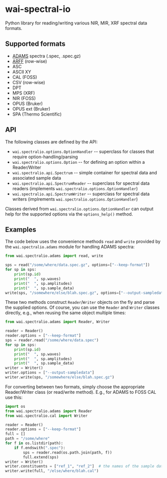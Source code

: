 # wai-spectral-io
Python library for reading/writing various NIR, MIR, XRF spectral data formats.

## Supported formats

* [ADAMS](https://adams.cms.waikato.ac.nz/) spectra (.spec, .spec.gz)
* [ARFF](https://waikato.github.io/weka-wiki/formats_and_processing/arff_syntax/) (row-wise)
* ASC
* ASCII XY
* CAL (FOSS)
* CSV (row-wise)
* DPT
* MPS (XRF)
* NIR (FOSS)
* OPUS (Bruker)
* OPUS ext (Bruker)
* SPA (Thermo Scientific)


## API

The following classes are defined by the API:

* `wai.spectralio.options.OptionHandler` -- superclass for classes that require option-handling/parsing
* `wai.spectralio.options.Option` -- for defining an option within a Reader/Writer
* `wai.spectralio.api.Spectrum` -- simple container for spectral data and associated sample data
* `wai.spectralio.api.SpectrumReader` -- superclass for spectral data readers (implements `wai.spectralio.options.OptionHandler`)
* `wai.spectralio.api.SpectrumWriter` -- superclass for spectral data writers (implrements `wai.spectralio.options.OptionHandler`)

Classes derived from `wai.spectralio.options.OptionHandler` can output help for the supported options
via the `options_help()` method. 


## Examples

The code below uses the convenience methods `read` and `write` provided by the `wai.spectralio.adams`
module for handling ADAMS spectra: 

```python
from wai.spectralio.adams import read, write

sps = read("/some/where/data.spec.gz", options=["--keep-format"])
for sp in sps:
    print(sp.id)
    print("  ", sp.waves)
    print("  ", sp.amplitudes)
    print("  ", sp.sample_data)
write(sps, "/somewhere/else/blah.spec.gz", options=["--output-sampledata"])
```

These two methods construct `Reader`/`Writer` objects on the fly and parse the supplied options. 
Of course, you can use the `Reader` and `Writer` classes directly, e.g., when reusing the
same object multiple times:

```python
from wai.spectralio.adams import Reader, Writer

reader = Reader()
reader.options = ["--keep-format"]
sps = reader.read("/some/where/data.spec")
for sp in sps:
    print(sp.id)
    print("  ", sp.waves)
    print("  ", sp.amplitudes)
    print("  ", sp.sample_data)
writer = Writer()
writer.options = ["--output-sampledata"]
writer.write(sps, "/somewhere/else/blah.spec.gz")
```

For converting between two formats, simply choose the appropriate Reader/Writer
class (or read/write method). E.g., for ADAMS to FOSS CAL use this:

```python
import os
from wai.spectralio.adams import Reader
from wai.spectralio.cal import Writer

reader = Reader()
reader.options = ["--keep-format"]
full = []
path = "/some/where"
for f in os.listdir(path):
    if f.endswith(".spec"):
        sps = reader.read(os.path.join(path, f))
        full.extend(sps)
writer = Writer()
writer.constituents = ["ref_1", "ref_2"]  # the names of the sample data fields to store in the .cal file
writer.write(full, "/else/where/blah.cal")
```
